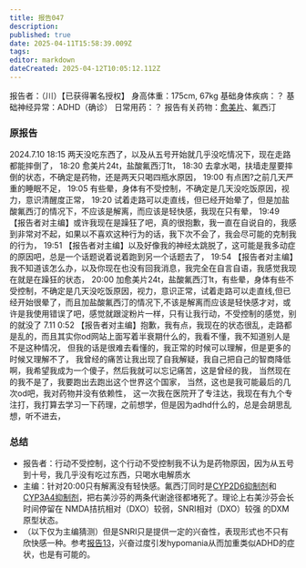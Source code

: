 ```yaml
---
title: 报告047
description: 
published: true
date: 2025-04-11T15:58:39.009Z
tags: 
editor: markdown
dateCreated: 2025-04-12T10:05:12.112Z
---
```


报告者：（川）【已获得署名授权】
身高体重：175cm, 67kg
基础身体疾病：？
基础神经异常：ADHD（确诊）
日常用药：？
报告有关药物：[愈美片](/%E5%A4%8D%E6%96%B9%E7%B3%BB%E5%88%97/#%E6%84%88%E7%BE%8E)、氟西汀

### 原报告
2024.7.10
18:15 两天没吃东西了，以及从五号开始就几乎没吃情况下，现在走路都能摔倒了，
18:20 愈美片24t，盐酸氟西汀1t，
18:30 去拿水喝，扶墙走屋要摔倒的状态，不确定是药物，还是两天只喝四瓶水原因，
19:00 有点困?之前几天严重的睡眠不足，
19:05 有些晕，身体有不受控制，不确定是几天没吃饭原因，视力，意识清醒度正常，
19:20 试着走路可以走直线，但已经开始晕了，但是加盐酸氟西汀的情况下，不应该是解离，而应该是轻快感，我现在只有晕，
19:49 【报告者对主编】或许我现在是躁狂了吧，真的很抱歉，我一直在自说自的，我感到非常对不起，如果以不喜欢这种行为的话，我下次不会了，我会尽可能的克制我的行为，
19:51 【报告者对主编】以及好像我的神经太跳脱了，这可能是我多动症的原因吧，总是一个话题说着说着跑到另一个话题去了，
19:54 【报告者对主编】我不知道该怎么办，以及你现在也没有回我消息，我完全在自言自语，我感觉我现在就是在躁狂的状态，
20:00 加愈美片24t，盐酸氟西汀1t，有些晕，身体有些不受控制，不确定是几天没吃饭原因，视力，意识正常，试着走路可以走直线,但已经开始很晕了，而且加盐酸氟西汀的情况下,不该是解离而应该是轻快感才对，或许是我使用错误了吧，感觉就跟淀粉片一样，只有让我行动，不受控制的感觉，别的就没了
7.11 0:52 【报告者对主编】抱歉，我有点，我现在的状态很乱，走路都是乱的，而且其实你od网站上面写着半衰期什么的，我看不懂，我不知道别人是不是这种情况，
但我的话是很难去看懂的，我正常的时候可以理解，但是更多的时候又理解不了，
我曾经的痛苦让我出现了自我解疑，我自己把自己的智商降低啊，我希望我成为一个傻子，然后我就可以忘记痛苦，这是曾经的我，
当然现在的我不是了，我要跑出去跑出这个世界这个国家，
当然，这也是我可能最后的几次od吧，我对药物并没有依赖性，
这一次我在医院开了专注达，我现在有九个专注打，我打算去学习一下药理，之前想学，但是因为adhd什么的，总是会胡思乱想，听不进去，

### 总结
- 报告者：行动不受控制，这个行动不受控制我不认为是药物原因，因为从五号到十号，我几乎没有吃过东西，只喝水电解质水
- 主编：针对20:00只有解离没有轻快感。氟西汀同时是[CYP2D6抑制剂](/DXM/#CYP2D6%E6%8A%91%E5%88%B6%E5%89%82)和[CYP3A4抑制剂](/DXM/#CYP3A4%E6%8A%91%E5%88%B6%E5%89%82)，把右美沙芬的两条代谢途径都堵死了。理论上右美沙芬会长时间停留在 NMDA拮抗相对（DXO）较弱，SNRI相对（DXO）较强 的DXM原型状态。
- （以下仅为主编猜测）但是SNRI只是提供一定的兴奋性，表现形式也不只有欣快感一种。参考[报告13](/report/RP013/)，兴奋过度引发hypomania从而加重类似ADHD的症状，也是有可能的。
